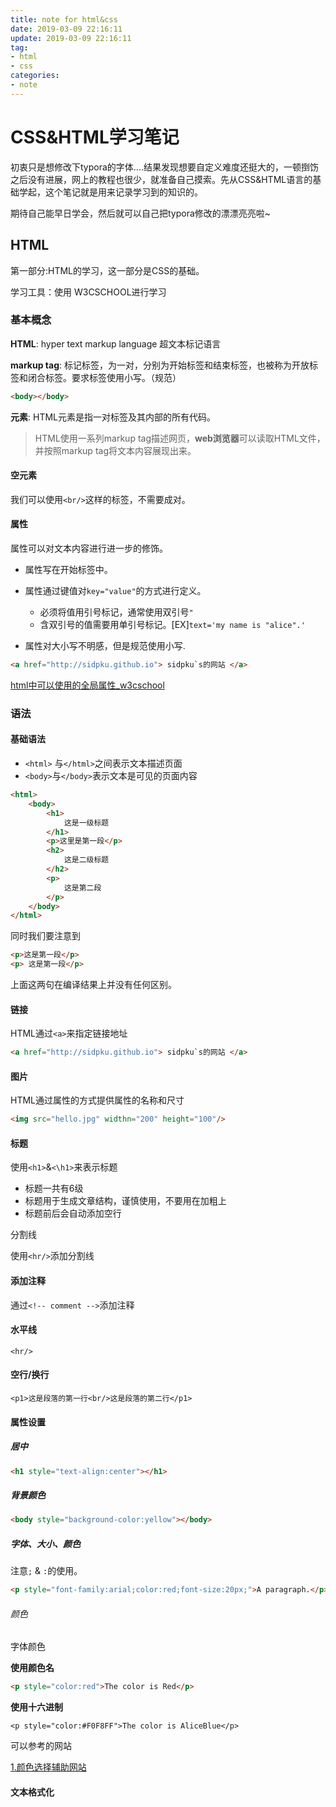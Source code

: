 ```yaml
---
title: note for html&css
date: 2019-03-09 22:16:11
update: 2019-03-09 22:16:11
tag:
- html
- css
categories:
- note
---
```


# CSS&HTML学习笔记

初衷只是想修改下typora的字体....结果发现想要自定义难度还挺大的，一顿捯饬之后没有进展，网上的教程也很少，就准备自己摸索。先从CSS&HTML语言的基础学起，这个笔记就是用来记录学习到的知识的。

期待自己能早日学会，然后就可以自己把typora修改的漂漂亮亮啦~

<!-- more -->

## HTML

第一部分:HTML的学习，这一部分是CSS的基础。

学习工具：使用 W3CSCHOOL进行学习

### 基本概念

**HTML**: hyper text markup language	超文本标记语言

**markup tag**: 标记标签，为一对，分别为开始标签和结束标签，也被称为开放标签和闭合标签。要求标签使用小写。（规范）

```html
<body></body>
```

**元素**: HTML元素是指一对标签及其内部的所有代码。

> HTML使用一系列markup tag描述网页，**web浏览器**可以读取HTML文件，并按照markup tag将文本内容展现出来。

#### 空元素

我们可以使用`<br/>`这样的标签，不需要成对。

#### 属性

属性可以对文本内容进行进一步的修饰。

* 属性写在开始标签中。

* 属性通过键值对`key="value"`的方式进行定义。
  * 必须将值用引号标记，通常使用双引号`"`
  * 含双引号的值需要用单引号标记。[EX]`text='my name is "alice".'`

* 属性对大小写不明感，但是规范使用小写.

```html
<a href="http://sidpku.github.io"> sidpku`s的网站 </a>
```

[html中可以使用的全局属性_w3cschool](http://www.w3school.com.cn/tags/html_ref_standardattributes.asp)

### 语法

#### 基础语法

* `<html>` 与`</html>`之间表示文本描述页面
* `<body>`与`</body>`表示文本是可见的页面内容

```html
<html>
    <body>
        <h1>
            这是一级标题
        </h1>
        <p>这里是第一段</p>
        <h2>
            这是二级标题
        </h2>
        <p>
            这是第二段
        </p>
    </body>
</html>
```

同时我们要注意到

```html
<p>这是第一段</p>
<p> 这是第一段</p>
```

上面这两句在编译结果上并没有任何区别。

#### 链接

HTML通过`<a>`来指定链接地址

```html
<a href="http://sidpku.github.io"> sidpku`s的网站 </a>
```

#### 图片

HTML通过属性的方式提供属性的名称和尺寸

```html
<img src="hello.jpg" widthn="200" height="100"/>
```

#### 标题

使用`<h1>`&`<\h1>`来表示标题

* 标题一共有6级
* 标题用于生成文章结构，谨慎使用，不要用在加粗上
* 标题前后会自动添加空行

分割线

使用`<hr/>`添加分割线

#### 添加注释

通过`<!-- comment -->`添加注释

#### 水平线

```
<hr/>
```



#### 空行/换行

```
<p1>这是段落的第一行<br/>这是段落的第二行</p1>
```



#### 属性设置

##### 居中

```html
<h1 style="text-align:center"></h1>
```

##### 背景颜色

```html
<body style="background-color:yellow"></body>
```

##### 字体、大小、颜色

注意`;` & `:`的使用。

```html
<p style="font-family:arial;color:red;font-size:20px;">A paragraph.</p>
```

###### 颜色

字体颜色

**使用颜色名**

```html
<p style="color:red">The color is Red</p>
```

**使用十六进制**

```php+HTML
<p style="color:#F0F8FF">The color is AliceBlue</p>
```

可以参考的网站

[1.颜色选择辅助网站](<https://htmlcolorcodes.com/zh/>)



#### 文本格式化


